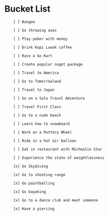 # Bucket List

        [ ] Bungee

        [ ] Go throwing axes

        [ ] Play poker with money

        [ ] Drink Kopi Luwak coffee

        [ ] Race a Go Kart

        [ ] Create popular nuget package

        [ ] Travel to America

        [ ] Go to Tomorrowland

        [ ] Travel to Japan

        [ ] Go on a Solo Travel Adventure

        [ ] Travel First Class

        [ ] Go to a nude beach

        [ ] Learn how to snowboard

        [ ] Work on a Pottery Wheel

        [ ] Ride in a hot air balloon

        [ ] Eat in restaurant with Michealin Star

        [ ] Experience the state of weightlessness

        [x] Go Skydiving

        [x] Go to shooting range

        [x] Go paintballing

        [x] Go kayaking

        [x] Go to a dance club and meet someone

        [x] Have a piercing
